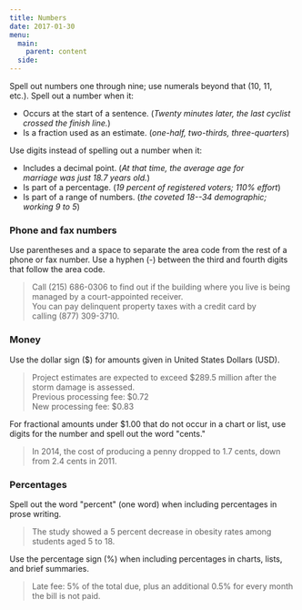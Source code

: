 ```yaml
---
title: Numbers
date: 2017-01-30
menu:
  main:
    parent: content
  side:
---
```


Spell out numbers one through nine; use numerals beyond that (10, 11, etc.). Spell out a number when it:

* Occurs at the start of a sentence. (*Twenty minutes later, the last cyclist crossed the finish line.*)
* Is a fraction used as an estimate. (*one-half, two-thirds, three-quarters*)

Use digits instead of spelling out a number when it:

* Includes a decimal point. (*At that time, the average age for marriage was just 18.7 years old.*)
* Is part of a percentage. (*19 percent of registered voters; 110% effort*)
* Is part of a range of numbers. (*the coveted 18--34 demographic; working 9 to 5*)

### Phone and fax numbers
Use parentheses and a space to separate the area code from the rest of a phone or fax number. Use a hyphen (-) between the third and fourth digits that follow the area code.

>Call (215) 686-0306 to find out if the building where you live is being managed by a court-appointed receiver.  
You can pay delinquent property taxes with a credit card by calling (877) 309-3710.

### Money
Use the dollar sign ($) for amounts given in United States Dollars (USD).

>Project estimates are expected to exceed $289.5 million after the storm damage is assessed.  
Previous processing fee: $0.72  
New processing fee: $0.83  

For fractional amounts under $1.00 that do not occur in a chart or list, use digits for the number and spell out the word "cents."

>In 2014, the cost of producing a penny dropped to 1.7 cents, down from 2.4 cents in 2011.

### Percentages
Spell out the word "percent" (one word) when including percentages in prose writing.

>The study showed a 5 percent decrease in obesity rates among students aged 5 to 18.

Use the percentage sign (%) when including percentages in charts, lists, and brief summaries.

>Late fee: 5% of the total due, plus an additional 0.5% for every month the bill is not paid.
